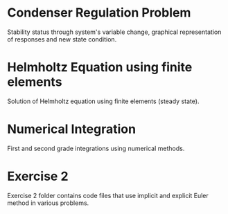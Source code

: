 # Condenser Regulation Problem
Stability status through system's variable change, graphical representation of responses and new state condition.

# Helmholtz Equation using finite elements
Solution of Helmholtz equation using finite elements (steady state).

# Numerical Integration
First and second grade integrations using numerical methods.

# Exercise 2
Exercise 2 folder contains code files that use implicit and explicit Euler method in various problems.

